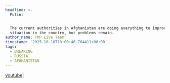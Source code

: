 ```yaml
---
headline: >-
  Putin:


  The current authorities in Afghanistan are doing everything to improve the
  situation in the country, but problems remain.
author_name: TMP Live Team
timestamp: '2025-10-10T18:00:46.764411+00:00'
tags:
  - BREAKING
  - RUSSIA
  - AFGHANISTAN
---
```

[youtube|](https://youtu.be/nj7UH9tGtCA)
